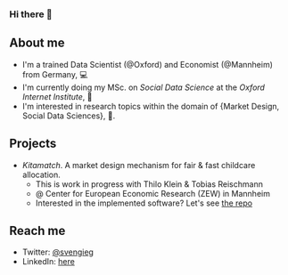 ### Hi there 👋

## About me

- I'm a trained Data Scientist (@Oxford) and Economist (@Mannheim) from Germany, :computer:
- I'm currently doing my MSc. on _Social Data Science_ at the _Oxford Internet Institute_, :school_satchel:
- I'm interested in research topics within the domain of {Market Design, Social Data Sciences}, :telescope:.

## Projects

- _Kitamatch_. A market design mechanism for fair & fast childcare allocation. 
  + This is work in progress with Thilo Klein & Tobias Reischmann
  + @ Center for European Economic Research (ZEW) in Mannheim
  + Interested in the implemented software? Let's see [the repo](https://github.com/svengiegerich/kitamatch)

## Reach me

- Twitter: [@svengieg](https://twitter.com/svengieg)
- LinkedIn: [here](https://www.linkedin.com/in/sven-giegerich/)

<!--
**svengiegerich/svengiegerich** is a ✨ _special_ ✨ repository because its `README.md` (this file) appears on your GitHub profile.

Here are some ideas to get you started:

- 🔭 I’m currently working on ...
- 🌱 I’m currently learning ...
- 👯 I’m looking to collaborate on ...
- 🤔 I’m looking for help with ...
- 💬 Ask me about ...
- 📫 How to reach me: ...
- 😄 Pronouns: ...
- ⚡ Fun fact: ...
-->
